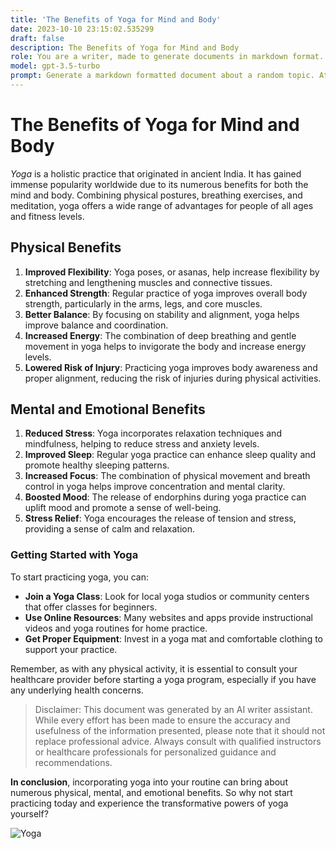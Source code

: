 ```yaml
---
title: 'The Benefits of Yoga for Mind and Body'
date: 2023-10-10 23:15:02.535299
draft: false
description: The Benefits of Yoga for Mind and Body
role: You are a writer, made to generate documents in markdown format. It is very important that all of the documents you generate are in valid markdown format.
model: gpt-3.5-turbo
prompt: Generate a markdown formatted document about a random topic. At the bottom, include a disclaimer explaining that the document was generated by you. The first line of the document should be the title. Make sure that the entire document is in proper markdown format, using a mix of various tags to make the document visually appealing.
---
```


# The Benefits of Yoga for Mind and Body

*Yoga* is a holistic practice that originated in ancient India. It has gained immense popularity worldwide due to its numerous benefits for both the mind and body. Combining physical postures, breathing exercises, and meditation, yoga offers a wide range of advantages for people of all ages and fitness levels.

## Physical Benefits

1. **Improved Flexibility**: Yoga poses, or asanas, help increase flexibility by stretching and lengthening muscles and connective tissues.
2. **Enhanced Strength**: Regular practice of yoga improves overall body strength, particularly in the arms, legs, and core muscles.
3. **Better Balance**: By focusing on stability and alignment, yoga helps improve balance and coordination.
4. **Increased Energy**: The combination of deep breathing and gentle movement in yoga helps to invigorate the body and increase energy levels.
5. **Lowered Risk of Injury**: Practicing yoga improves body awareness and proper alignment, reducing the risk of injuries during physical activities.

## Mental and Emotional Benefits

1. **Reduced Stress**: Yoga incorporates relaxation techniques and mindfulness, helping to reduce stress and anxiety levels.
2. **Improved Sleep**: Regular yoga practice can enhance sleep quality and promote healthy sleeping patterns.
3. **Increased Focus**: The combination of physical movement and breath control in yoga helps improve concentration and mental clarity.
4. **Boosted Mood**: The release of endorphins during yoga practice can uplift mood and promote a sense of well-being.
5. **Stress Relief**: Yoga encourages the release of tension and stress, providing a sense of calm and relaxation.

### Getting Started with Yoga

To start practicing yoga, you can:

- **Join a Yoga Class**: Look for local yoga studios or community centers that offer classes for beginners.
- **Use Online Resources**: Many websites and apps provide instructional videos and yoga routines for home practice.
- **Get Proper Equipment**: Invest in a yoga mat and comfortable clothing to support your practice.

Remember, as with any physical activity, it is essential to consult your healthcare provider before starting a yoga program, especially if you have any underlying health concerns.

> Disclaimer: This document was generated by an AI writer assistant. While every effort has been made to ensure the accuracy and usefulness of the information presented, please note that it should not replace professional advice. Always consult with qualified instructors or healthcare professionals for personalized guidance and recommendations.

**In conclusion**, incorporating yoga into your routine can bring about numerous physical, mental, and emotional benefits. So why not start practicing today and experience the transformative powers of yoga yourself?

![Yoga](https://example.com/yoga-image.jpg)